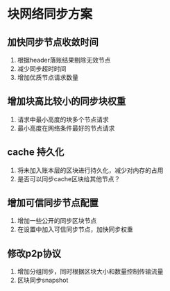# 块网络同步方案
## 加快同步节点收敛时间

 1.  根据header落账结果剔除无效节点
 2. 减少同步超时时间
 3. 增加优质节点请求数量

## 增加块高比较小的同步块权重

 1. 请求中最小高度的块多个节点请求
 2. 最小高度在网络条件最好的节点请求

##  cache 持久化

 1. 将未加入账本层的区块进行持久化，减少对内存的占用
 2. 是否可以同步cache区块给其他节点？

## 增加可信同步节点配置

 1. 增加一些公开的同步区块节点
 2. 在设置中加入可信同步节点，加快同步权重

## 修改p2p协议

 1. 增加分组同步，同时根据区块大小和数量控制传输流量
 2. 区块同步snapshot


<!--stackedit_data:
eyJoaXN0b3J5IjpbNjE4NTg1ODQ4LDQ2NTM4NjExOF19
-->